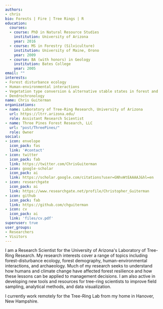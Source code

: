 ```yaml
---
authors:
- chris
bio: Forests | Fire | Tree Rings | R
education:
  courses:
  - course: PhD in Natural Resource Studies
    institution: University of Arizona
    year: 2016
  - course: MS in Forestry (Silviculture)
    institution: University of Maine, Orono
    year: 2009
  - course: BA (with honors) in Geology
    institution: Bates College
    year: 2005
email: ""
interests:
- Forest disturbance ecology
- Human-environmental interactions
- Vegetation type conversion & alternative stable states in forest and shrubland communities
- Dendrochronology
name: Chris Guiterman
organizations:
- name: Laboratory of Tree-Ring Research, University of Arizona
  url: https://ltrr.arizona.edu/
  role: Assistant Research Scientist
- name: Three Pines Forest Research, LLC
  url: "post/ThreePines/"
  role: Owner
social:
- icon: envelope
  icon_pack: fas
  link: '#contact'
- icon: twitter
  icon_pack: fab
  link: https://twitter.com/ChrisGuiterman
- icon: google-scholar
  icon_pack: ai
  link: https://scholar.google.com/citations?user=GNhvWtEAAAAJ&hl=en
- icon: researchgate
  icon_pack: ai
  link: https://www.researchgate.net/profile/Christopher_Guiterman
- icon: github
  icon_pack: fab
  link: https://github.com/chguiterman
- icon: cv
  icon_pack: ai
  link: 'files/cv.pdf'
superuser: true
user_groups:
- Researchers
- Visitors
---
```

I am a Research Scientist for the University of Arizona's Laboratory of Tree-Ring Research. My research interests cover a range of topics including forest-disturbance ecology, forest demography, human-environmental interactions, and archaeology. Much of my research seeks to understand how humans and climate change have affected forest resilience and how these lessons can be applied to management decisions. I am also active in developing new tools and resources for tree-ring scientists to improve field sampling, analytical methods, and data visualization. 

I currently work remotely for the Tree-Ring Lab from my home in Hanover, New Hampshire.
